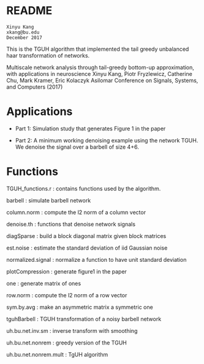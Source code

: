 README
=============================================================================
	Xinyu Kang
	xkang@bu.edu
	December 2017

This is the TGUH algorithm that implemented the tail greedy unbalanced haar transformation of networks.

Multiscale network analysis through tail-greedy bottom-up approximation, with applications in neuroscience
Xinyu Kang, Piotr Fryzlewicz, Catherine Chu, Mark Kramer, Eric Kolaczyk
Asilomar Conference on Signals, Systems, and Computers (2017)



Applications 
=============================================================================

- Part 1: 	Simulation study that generates Figure 1 in the paper

- Part 2: 	A minimum working denoising example using the network TGUH.
		We denoise the signal over a barbell of size 4+6.

Functions 
=============================================================================

TGUH_functions.r 	: contains functions used by the algorithm.

barbell			: simulate barbell network 

column.norm		: compute the l2 norm of a column vector 

denoise.th		: functions that denoise network signals

diagSparse		: build a block diagonal matrix given block matrices

est.noise		: estimate the standard deviation of iid Gaussian noise

normalized.signal	: normalize a function to have unit standard deviation

plotCompression		: generate figure1 in the paper

one			: generate matrix of ones

row.norm		: compute the l2 norm of a row vector

sym.by.avg		: make an asymmetric matrix a symmetric one

tguhBarbell		: TGUH transformation of a noisy barbell network

uh.bu.net.inv.sm	: inverse transform with smoothing

uh.bu.net.nonrem	: greedy version of the TGUH

uh.bu.net.nonrem.mult	: TgUH algorithm
